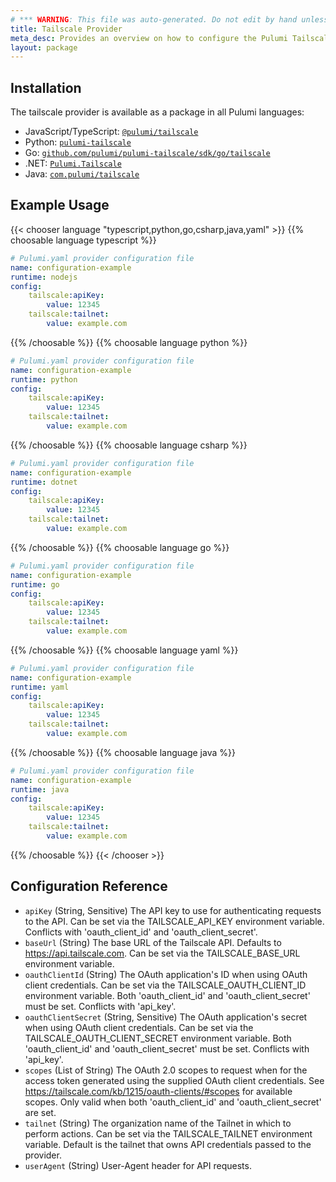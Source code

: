 ```yaml
---
# *** WARNING: This file was auto-generated. Do not edit by hand unless you're certain you know what you are doing! ***
title: Tailscale Provider
meta_desc: Provides an overview on how to configure the Pulumi Tailscale provider.
layout: package
---
```

## Installation

The tailscale provider is available as a package in all Pulumi languages:

* JavaScript/TypeScript: [`@pulumi/tailscale`](https://www.npmjs.com/package/@pulumi/tailscale)
* Python: [`pulumi-tailscale`](https://pypi.org/project/pulumi-tailscale/)
* Go: [`github.com/pulumi/pulumi-tailscale/sdk/go/tailscale`](https://github.com/pulumi/pulumi-tailscale)
* .NET: [`Pulumi.Tailscale`](https://www.nuget.org/packages/Pulumi.Tailscale)
* Java: [`com.pulumi/tailscale`](https://central.sonatype.com/artifact/com.pulumi/tailscale)
## Example Usage

{{< chooser language "typescript,python,go,csharp,java,yaml" >}}
{{% choosable language typescript %}}
```yaml
# Pulumi.yaml provider configuration file
name: configuration-example
runtime: nodejs
config:
    tailscale:apiKey:
        value: 12345
    tailscale:tailnet:
        value: example.com

```

{{% /choosable %}}
{{% choosable language python %}}
```yaml
# Pulumi.yaml provider configuration file
name: configuration-example
runtime: python
config:
    tailscale:apiKey:
        value: 12345
    tailscale:tailnet:
        value: example.com

```

{{% /choosable %}}
{{% choosable language csharp %}}
```yaml
# Pulumi.yaml provider configuration file
name: configuration-example
runtime: dotnet
config:
    tailscale:apiKey:
        value: 12345
    tailscale:tailnet:
        value: example.com

```

{{% /choosable %}}
{{% choosable language go %}}
```yaml
# Pulumi.yaml provider configuration file
name: configuration-example
runtime: go
config:
    tailscale:apiKey:
        value: 12345
    tailscale:tailnet:
        value: example.com

```

{{% /choosable %}}
{{% choosable language yaml %}}
```yaml
# Pulumi.yaml provider configuration file
name: configuration-example
runtime: yaml
config:
    tailscale:apiKey:
        value: 12345
    tailscale:tailnet:
        value: example.com

```

{{% /choosable %}}
{{% choosable language java %}}
```yaml
# Pulumi.yaml provider configuration file
name: configuration-example
runtime: java
config:
    tailscale:apiKey:
        value: 12345
    tailscale:tailnet:
        value: example.com

```

{{% /choosable %}}
{{< /chooser >}}
## Configuration Reference

- `apiKey` (String, Sensitive) The API key to use for authenticating requests to the API. Can be set via the TAILSCALE_API_KEY environment variable. Conflicts with 'oauth_client_id' and 'oauth_client_secret'.
- `baseUrl` (String) The base URL of the Tailscale API. Defaults to <https://api.tailscale.com>. Can be set via the TAILSCALE_BASE_URL environment variable.
- `oauthClientId` (String) The OAuth application's ID when using OAuth client credentials. Can be set via the TAILSCALE_OAUTH_CLIENT_ID environment variable. Both 'oauth_client_id' and 'oauth_client_secret' must be set. Conflicts with 'api_key'.
- `oauthClientSecret` (String, Sensitive) The OAuth application's secret when using OAuth client credentials. Can be set via the TAILSCALE_OAUTH_CLIENT_SECRET environment variable. Both 'oauth_client_id' and 'oauth_client_secret' must be set. Conflicts with 'api_key'.
- `scopes` (List of String) The OAuth 2.0 scopes to request when for the access token generated using the supplied OAuth client credentials. See <https://tailscale.com/kb/1215/oauth-clients/#scopes> for available scopes. Only valid when both 'oauth_client_id' and 'oauth_client_secret' are set.
- `tailnet` (String) The organization name of the Tailnet in which to perform actions. Can be set via the TAILSCALE_TAILNET environment variable. Default is the tailnet that owns API credentials passed to the provider.
- `userAgent` (String) User-Agent header for API requests.